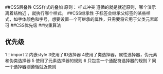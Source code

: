 ##CSS层叠性
CSS样式的叠加
原则：
样式冲突 遵循的就是就近原则，哪个演示离着结构近 ，就执行哪个样式。
##CSS继承性
子标签会继承父标签的某些样式，如字体颜色和字号，想要设置一个可继承的属性，只需要将它用于父类元素即可
##CSS优先级
##权重算法

## 优先级
1！import
2 内嵌style
3使用了ID选择器
4使用了类选择器，属性选择器，伪元素和伪类选择器
5 使用了元素选择器的规则
6 只包含一个通配符选择器的规则
7 同一个选择器则遵循就近原则

